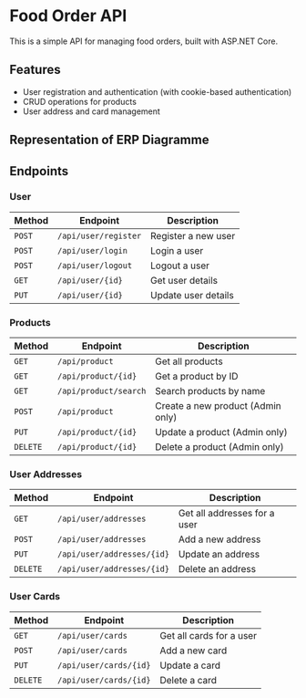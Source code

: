 # Food Order API

This is a simple API for managing food orders, built with ASP.NET Core.

## Features

- User registration and authentication (with cookie-based authentication)
- CRUD operations for products
- User address and card management

## Representation of ERP Diagramme

## Endpoints

### User

| Method | Endpoint | Description |
|--------|----------|-------------|
| `POST` | `/api/user/register` | Register a new user |
| `POST` | `/api/user/login` | Login a user |
| `POST` | `/api/user/logout` | Logout a user |
| `GET` | `/api/user/{id}` | Get user details |
| `PUT` | `/api/user/{id}` | Update user details |

### Products

| Method | Endpoint | Description |
|--------|----------|-------------|
| `GET` | `/api/product` | Get all products |
| `GET` | `/api/product/{id}` | Get a product by ID |
| `GET` | `/api/product/search` | Search products by name |
| `POST` | `/api/product` | Create a new product (Admin only) |
| `PUT` | `/api/product/{id}` | Update a product (Admin only) |
| `DELETE` | `/api/product/{id}` | Delete a product (Admin only) |

### User Addresses

| Method | Endpoint | Description |
|--------|----------|-------------|
| `GET` | `/api/user/addresses` | Get all addresses for a user |
| `POST` | `/api/user/addresses` | Add a new address |
| `PUT` | `/api/user/addresses/{id}` | Update an address |
| `DELETE` | `/api/user/addresses/{id}` | Delete an address |

### User Cards

| Method | Endpoint | Description |
|--------|----------|-------------|
| `GET` | `/api/user/cards` | Get all cards for a user |
| `POST` | `/api/user/cards` | Add a new card |
| `PUT` | `/api/user/cards/{id}` | Update a card |
| `DELETE` | `/api/user/cards/{id}` | Delete a card |

